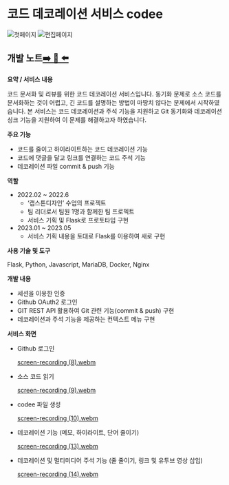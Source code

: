 # 코드 데코레이션 서비스 codee

![첫페이지](https://github.com/otterlee9043/codee/assets/43086065/5ba2921b-6b7f-4530-8ec0-0eb5fc467ffd)
![편집페이지](https://github.com/otterlee9043/codee/assets/43086065/6c49225a-59fd-4a3c-abae-5c90fdb4b132)

## **개발 노트**[➡️ 📗 ⬅️](https://www.notion.so/Codee-c82de59e16694e5ea1d444fa87b6a0a8?pvs=21)

**요약 / 서비스 내용**

코드 문서화 및 리뷰를 위한 코드 데코레이션 서비스입니다. 동기화 문제로 소스 코드를 문서화하는 것이 어렵고, 긴 코드를 설명하는 방법이 마땅치 않다는 문제에서 시작하였습니다. 본 서비스는 코드 데코레이션과 주석 기능을 지원하고 Git 동기화와 데코레이션 싱크 기능을 지원하여 이 문제를 해결하고자 하였습니다. 

**주요 기능**

- 코드를 줄이고 하이라이트하는 코드 데코레이션 기능
- 코드에 댓글을 달고 링크를 연결하는 코드 주석 기능
- 데코레이션 파일 commit & push 기능

**역할**

- 2022.02 ~ 2022.6
    - ‘캡스톤디자인’ 수업의 프로젝트
    - 팀 리더로서 팀원 1명과 함께한 팀 프로젝트
    - 서비스 기획 및 Flask로 프로토타입 구현
- 2023.01 ~ 2023.05
    - 서비스 기획 내용을 토대로 Flask를 이용하여 새로 구현

**사용 기술 및 도구**

Flask, Python, Javascript, MariaDB, Docker, Nginx

**개발 내용**

- 세션을 이용한 인증
- Github OAuth2 로그인
- GIT REST API 활용하여 Git 관련 기능(commit & push) 구현
- 데코레이션과 주석 기능을 제공하는 컨텍스트 메뉴 구현

**서비스 화면**

- Github 로그인

    [screen-recording (8).webm](https://github.com/otterlee9043/codee/assets/43086065/ad206efb-76a6-4061-974b-9e806011cbce)

- 소스 코드 읽기

    [screen-recording (9).webm](https://github.com/otterlee9043/codee/assets/43086065/7776bf36-1699-4342-8b0e-343ffee0ea94)

- codee 파일 생성

    [screen-recording (10).webm](https://github.com/otterlee9043/codee/assets/43086065/db2ef689-cafb-4dbd-ae39-26ea6eb20d9d)
   
- 데코레이션 기능 (메모, 하이라이트, 단어 줄이기)

    [screen-recording (13).webm](https://github.com/otterlee9043/codee/assets/43086065/a097f9b6-dc7d-4782-908c-2529f44f9035)

- 데코레이션 및 멀티미디어 주석 기능 (줄 줄이기, 링크 및 유투브 영상 삽입)

    [screen-recording (14).webm](https://github.com/otterlee9043/codee/assets/43086065/faa73009-b940-4237-9a99-8a296456ec2d)
